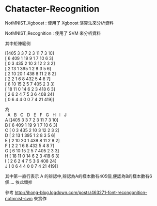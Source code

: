 # Chatacter-Recognition

NotMNIST_Xgboost : 使用了 Xgboost 演算法來分析資料

NotMNIST_Recognition : 使用了 SVM 來分析資料

其中矩陣範例

[[405  3   3   7   2   3  11   7   3  10]<br>
 [  6 409   1  19   9   1   7  10   6   3]<br>
 [  0   3 435   2  10   3  12   2   3   2]<br>
 [  2  13   1 395   1   2   8   3   5   6]<br>
 [  2  10  20   1 438   8  11   2   8   2]<br>
 [  2   2   1   6   8 432   5   4   8   7]<br>
 [  6  10  15   2   5   7 405   2   3   3]<br>
 [ 18  11   0  14   6   2   3 418   6   3]<br>
 [  2   6   2   4   7   5   3   6 408  24]<br>
 [  0   6   4   4   0   0   7   4  21 419]]<br />
 
為<br/>
   A    B    C   D   E   F   G   H   I   J  <br>
A [[405   3   3   7   2   3  11   7   3  10]<br />
B [  6 409   1  19   9   1   7  10   6   3]<br />
C [  0   3 435   2  10   3  12   2   3   2]<br />
D [  2  13   1 395   1   2   8   3   5   6]<br />
E [  2  10  20   1 438   8  11   2   8   2]<br />
F [  2   2   1   6   8 432   5   4   8   7]<br />
G [  6  10  15   2   5   7 405   2   3   3]<br />
H [ 18  11   0  14   6   2   3 418   6   3]<br />
I [  2   6   2   4   7   5   3   6 408  24]<br />
J [  0   6   4   4   0   0   7   4  21 419]]<br />

其中第一直行表示 A 的辨認中,辨認為A的樣本數有405個,便認為B的樣本數有6個.... 依此類推

參考 http://ihong-blog.logdown.com/posts/463271-font-recongonition-notmnist-svm 來實作
